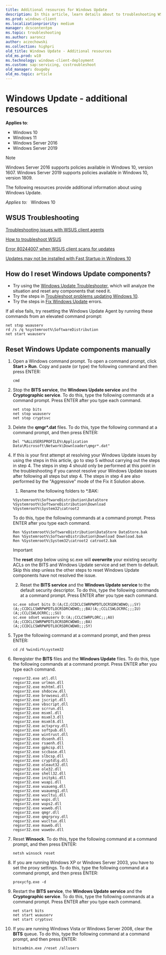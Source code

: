 ```yaml
---
title: Additional resources for Windows Update
description: In this article, learn details about to troubleshooting WSUS and resetting Windows Update components manually.
ms.prod: windows-client
ms.localizationpriority: medium
manager: dcscontentpm
ms.topic: troubleshooting
ms.author: aaroncz
author: aczechowski
ms.collection: highpri
old_title: Windows Update - Additional resources
old_ms.prod: w10
ms.technology: windows-client-deployment
ms.custom: sap:servicing, csstroubleshoot
old_manager: dougeby
old_ms.topic: article
---
```


# Windows Update - additional resources

**Applies to**:

- Windows 10
- Windows 11
- Windows Server 2016
- Windows Server 2019

> [!NOTE]
> Windows Server 2016 supports policies available in Windows 10, version 1607. Windows Server 2019 supports policies available in Windows 10, version 1809.


The following resources provide additional information about using Windows Update.

_Applies to:_ &nbsp; Windows 10

## WSUS Troubleshooting

[Troubleshooting issues with WSUS client agents](/troubleshoot/mem/configmgr/troubleshoot-issues-with-wsus-client-agents)

[How to troubleshoot WSUS](/troubleshoot/mem/configmgr/troubleshoot-wsus-connection-failures)

[Error 80244007 when WSUS client scans for updates](/troubleshoot/mem/configmgr/error-80244007-when-wsus-client-scans-updates)

[Updates may not be installed with Fast Startup in Windows 10](/troubleshoot/windows-client/deployment/updates-not-install-with-fast-startup)

## How do I reset Windows Update components?

- Try using the [Windows Update Troubleshooter](https://support.microsoft.com/windows/windows-update-troubleshooter-for-windows-10-19bc41ca-ad72-ae67-af3c-89ce169755dd), which will analyze the situation and reset any components that need it.
- Try the steps in [Troubleshoot problems updating Windows 10](https://support.microsoft.com/windows/troubleshoot-problems-updating-windows-10-188c2b0f-10a7-d72f-65b8-32d177eb136c).
- Try the steps in [Fix Windows Update](https://support.microsoft.com/sbs/windows/fix-windows-update-errors-18b693b5-7818-5825-8a7e-2a4a37d6d787) errors.

If all else fails, try resetting the Windows Update Agent by running these commands from an elevated command prompt:

   ``` console
   net stop wuauserv
   rd /s /q %systemroot%\SoftwareDistribution
   net start wuauserv
   ```


## Reset Windows Update components manually

1. Open a Windows command prompt. To open a command prompt, click **Start > Run**. Copy and paste (or type) the following command and then press ENTER:
   ``` console
   cmd
   ```
2. Stop the **BITS service**, the **Windows Update service** and the **Cryptographic service**. To do this, type the following commands at a command prompt. Press ENTER after you type each command.
   ``` console
   net stop bits
   net stop wuauserv
   net stop cryptsvc   
   ```
3. Delete the **qmgr\*.dat** files. To do this, type the following command at a command prompt, and then press ENTER:
   ``` console
   Del "%ALLUSERSPROFILE%\Application Data\Microsoft\Network\Downloader\qmgr*.dat"
   ```
4. If this is your first attempt at resolving your Windows Update issues by using the steps in this article, go to step 5 without carrying out the steps in step 4. The steps in step 4 should only be performed at this point in the troubleshooting if you cannot resolve your Windows Update issues after following all steps but step 4. The steps in step 4 are also performed by the "Aggressive" mode of the Fix it Solution above.
   1. Rename the following folders to *.BAK:
   ``` console
   %Systemroot%\SoftwareDistribution\DataStore
   %Systemroot%\SoftwareDistribution\Download
   %Systemroot%\System32\catroot2
   ```
   To do this, type the following commands at a command prompt. Press ENTER after you type each command.
   ``` console
   Ren %Systemroot%\SoftwareDistribution\DataStore DataStore.bak
   Ren %Systemroot%\SoftwareDistribution\Download Download.bak
   Ren %Systemroot%\System32\catroot2 catroot2.bak
   ```

      > [!IMPORTANT]
      > The **reset** step below using sc.exe will **overwrite** your existing security ACLs on the BITS and Windows Update service and set them to default.  Skip this step unless the other steps to reset Windows Update components have not resolved the issue.

   2. Reset the **BITS service** and the **Windows Update service** to the default security descriptor. To do this, type the following commands at a command prompt. Press ENTER after you type each command.
   ``` console
   sc.exe sdset bits D:(A;CI;CCDCLCSWRPWPDTLOCRSDRCWDWO;;;SY)(A;;CCDCLCSWRPWPDTLOCRSDRCWDWO;;;BA)(A;;CCLCSWLOCRRC;;;IU)(A;;CCLCSWLOCRRC;;;SU)
   sc.exe sdset wuauserv D:(A;;CCLCSWRPLORC;;;AU)(A;;CCDCLCSWRPWPDTLOCRSDRCWDWO;;;BA)(A;;CCDCLCSWRPWPDTLOCRSDRCWDWO;;;SY)
   ```
5. Type the following command at a command prompt, and then press ENTER:
   ``` console
   cd /d %windir%\system32
   ```
6. Reregister the **BITS** files and the **Windows Update** files. To do this, type the following commands at a command prompt. Press ENTER after you type each command.

   ``` console
   regsvr32.exe atl.dll
   regsvr32.exe urlmon.dll
   regsvr32.exe mshtml.dll
   regsvr32.exe shdocvw.dll
   regsvr32.exe browseui.dll
   regsvr32.exe jscript.dll
   regsvr32.exe vbscript.dll
   regsvr32.exe scrrun.dll
   regsvr32.exe msxml.dll
   regsvr32.exe msxml3.dll
   regsvr32.exe msxml6.dll
   regsvr32.exe actxprxy.dll
   regsvr32.exe softpub.dll
   regsvr32.exe wintrust.dll
   regsvr32.exe dssenh.dll
   regsvr32.exe rsaenh.dll
   regsvr32.exe gpkcsp.dll
   regsvr32.exe sccbase.dll
   regsvr32.exe slbcsp.dll
   regsvr32.exe cryptdlg.dll
   regsvr32.exe oleaut32.dll
   regsvr32.exe ole32.dll
   regsvr32.exe shell32.dll
   regsvr32.exe initpki.dll
   regsvr32.exe wuapi.dll
   regsvr32.exe wuaueng.dll
   regsvr32.exe wuaueng1.dll
   regsvr32.exe wucltui.dll
   regsvr32.exe wups.dll
   regsvr32.exe wups2.dll
   regsvr32.exe wuweb.dll
   regsvr32.exe qmgr.dll
   regsvr32.exe qmgrprxy.dll
   regsvr32.exe wucltux.dll
   regsvr32.exe muweb.dll
   regsvr32.exe wuwebv.dll
   ```

7. Reset **Winsock**. To do this, type the following command at a command prompt, and then press ENTER:
   ``` console
   netsh winsock reset
   ```
8. If you are running Windows XP or Windows Server 2003, you have to set the proxy settings. To do this, type the following command at a command prompt, and then press ENTER:
   ``` console
   proxycfg.exe -d
   ```
9. Restart the **BITS service**, the **Windows Update service** and the **Cryptographic service**. To do this, type the following commands at a command prompt. Press ENTER after you type each command.
   ``` console
   net start bits
   net start wuauserv   
   net start cryptsvc 
   ```
10. If you are running Windows Vista or Windows Server 2008, clear the **BITS** queue. To do this, type the following command at a command prompt, and then press ENTER:
    ``` console
    bitsadmin.exe /reset /allusers
    ```
